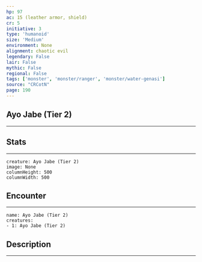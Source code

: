 ```yaml
---
hp: 97
ac: 15 (leather armor, shield)
cr: 5
initiative: 3
type: 'humanoid'    
size: 'Medium'
environment: None
alignment: chaotic evil
legendary: False
lair: False
mythic: False
regional: False
tags: ['monster', 'monster/ranger', 'monster/water-genasi']
source: "CRCotN"
page: 190
---
```


## Ayo Jabe (Tier 2)
---



## Stats
---

```statblock
creature: Ayo Jabe (Tier 2)
image: None
columnHeight: 500
columnWidth: 500
```

## Encounter
---

```encounter-table
name: Ayo Jabe (Tier 2)
creatures:
- 1: Ayo Jabe (Tier 2)
```

## Description
---




